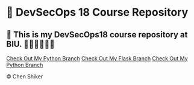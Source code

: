 # 🚀 DevSecOps 18 Course Repository

## 📌 This is my DevSecOps18 course repository at BIU. 👨🏻‍💻👨🏻‍🎓

[Check Out My Python Branch](Python)
[Check Out My Flask Branch](Flask)
[Check Out My Python Branch](Containers)

© Chen Shiker
